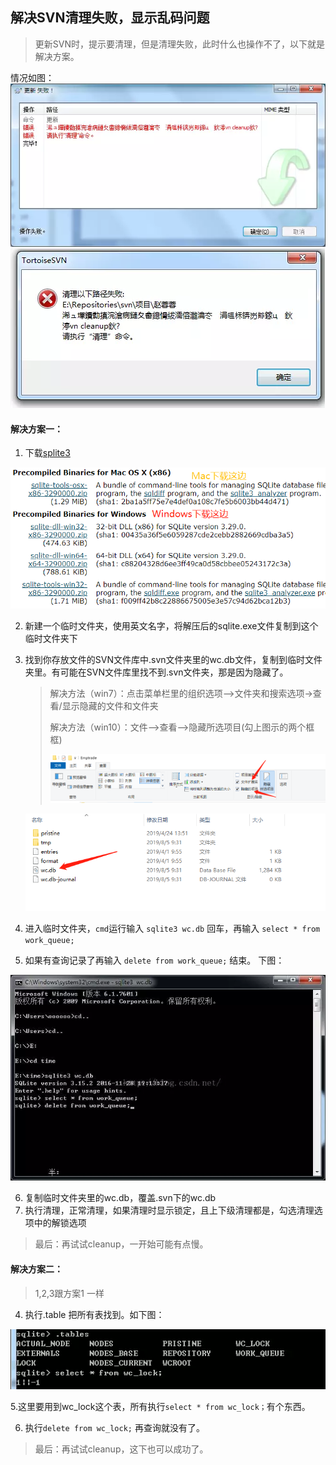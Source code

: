 ## 解决SVN清理失败，显示乱码问题

> 更新SVN时，提示要清理，但是清理失败，此时什么也操作不了，以下就是解决方案。

情况如图：![](.\img\clearFail.png)![](.\img\SVN.png)

#### 解决方案一：

1. 下载[splite3](https://www.sqlite.org/download.html)

![](./img/splite.png)

2. 新建一个临时文件夹，使用英文名字，将解压后的sqlite.exe文件复制到这个临时文件夹下

3. 找到你存放文件的SVN文件库中.svn文件夹里的wc.db文件，复制到临时文件夹里。有可能在SVN文件库里找不到.svn文件夹，那是因为隐藏了。

   > 解决方法（win7）：点击菜单栏里的组织选项—>文件夹和搜索选项->查看/显示隐藏的文件和文件夹
   >
   > 解决方法（win10）：文件—>查看—>隐藏所选项目(勾上图示的两个框框)
   >
   > ![](./img/showFile.png)

   ![](./img/wcdb.png)

4. 进入临时文件夹，`cmd`运行输入 `sqlite3 wc.db` 回车，再输入 `select * from work_queue;`

5. 如果有查询记录了再输入 `delete from work_queue;` 结束。 下图：

 ![](./img/sblite3.png)

6. 复制临时文件夹里的wc.db，覆盖.svn下的wc.db
7. 执行清理，正常清理，如果清理时显示锁定，且上下级清理都是，勾选清理选项中的解锁选项

>  最后：再试试cleanup，一开始可能有点慢。

#### **解决方案二：**

> 1,2,3跟方案1 一样

4. 执行.table 把所有表找到。如下图：

![](./img/wc_lock.png)

   5.这里要用到wc_lock这个表，所有执行`select * from wc_lock；`有个东西。

6. 执行`delete from wc_lock;` 再查询就没有了。

>  最后：再试试cleanup，这下也可以成功了。



 

 

 